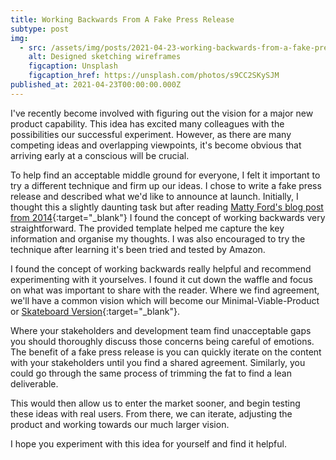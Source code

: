 ```yaml
---
title: Working Backwards From A Fake Press Release
subtype: post
img:
  - src: /assets/img/posts/2021-04-23-working-backwards-from-a-fake-press-release.jpg
    alt: Designed sketching wireframes
    figcaption: Unsplash
    figcaption_href: https://unsplash.com/photos/s9CC2SKySJM
published_at: 2021-04-23T00:00:00.000Z
---
```

I've recently become involved with figuring out the vision for a major new product capability. This idea has excited many colleagues with the possibilities our successful experiment. However, as there are many competing ideas and overlapping viewpoints, it's become obvious that arriving early at a conscious will be crucial.

<!-- more -->

To help find an acceptable middle ground for everyone, I felt it important to try a different technique and firm up our ideas. I chose to write a fake press release and described what we'd like to announce at launch. Initially, I thought this a slightly daunting task but after reading [Matty Ford's blog post from 2014](https://mattyford.com/blog/2014/3/12/working-backwards-press-release-a-product-development-framework){:target="_blank"} I found the concept of working backwards very straightforward. The provided template helped me capture the key information and organise my thoughts. I was also encouraged to try the technique after learning it's been tried and tested by Amazon.

I found the concept of working backwards really helpful and recommend experimenting with it yourselves. I found it cut down the waffle and focus on what was important to share with the reader. Where we find agreement, we'll have a common vision which will become our Minimal-Viable-Product or [Skateboard Version](https://blog.crisp.se/2016/01/25/henrikkniberg/making-sense-of-mvp){:target="_blank"}.

Where your stakeholders and development team find unacceptable gaps you should thoroughly discuss those concerns being careful of emotions. The benefit of a fake press release is you can quickly iterate on the content with your stakeholders until you find a shared agreement. Similarly, you could go through the same process of trimming the fat to find a lean deliverable.

This would then allow us to enter the market sooner, and begin testing these ideas with real users. From there, we can iterate, adjusting the product and working towards our much larger vision.

I hope you experiment with this idea for yourself and find it helpful.
